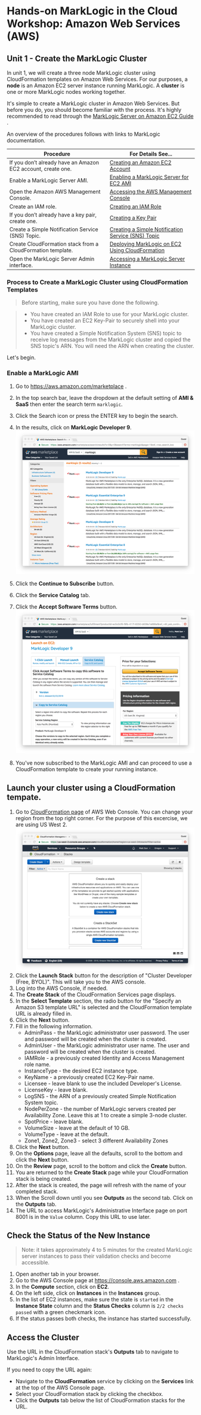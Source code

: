 # Hands-on MarkLogic in the Cloud Workshop: Amazon Web Services (AWS)

## Unit 1 - Create the MarkLogic Cluster

In unit 1, we will create a three node MarkLogic cluster using CloudFormation templates on Amazon Web Services. For our purposes, a **node** is an Amazon EC2 server instance running MarkLogic. A **cluster** is one or more MarkLogic nodes working together.

It's simple to create a MarkLogic cluster in Amazon Web Services. But before you do, you should become familiar with the process. It's highly recommended to read through the [MarkLogic Server on Amazon EC2 Guide](https://docs.marklogic.com/guide/ec2) .

An overview of the procedures follows with links to MarkLogic documentation.

Procedure                         | For Details See...
--------------------------------- | -----------------------
If you don’t already have an Amazon EC2 account, create one. | [Creating an Amazon EC2 Account](https://docs.marklogic.com/guide/ec2/GettingStarted#id_52961) 
Enable a MarkLogic Server AMI. | [Enabling a MarkLogic Server for EC2 AMI](https://docs.marklogic.com/guide/ec2/GettingStarted#id_99793)
Open the Amazon AWS Management Console. | [Accessing the AWS Management Console](https://docs.marklogic.com/guide/ec2/GettingStarted#id_69008)
Create an IAM role. | [Creating an IAM Role](https://docs.marklogic.com/guide/ec2/GettingStarted#id_39710)
If you don’t already have a key pair, create one. | [Creating a Key Pair](https://docs.marklogic.com/guide/ec2/GettingStarted#id_24571)
Create a Simple Notification Service (SNS) Topic. | [Creating a Simple Notification Service (SNS) Topic](https://docs.marklogic.com/guide/ec2/GettingStarted#id_69696)
Create CloudFormation stack from a CloudFormation template. | [Deploying MarkLogic on EC2 Using CloudFormation](https://docs.marklogic.com/guide/ec2/CloudFormation)
Open the MarkLogic Server Admin interface. | [Accessing a MarkLogic Server Instance](https://docs.marklogic.com/guide/ec2/managing#id_18558)

### Process to Create a MarkLogic Cluster using CloudFormation Templates

> Before starting, make sure you have done the following.  

> * You have created an IAM Role to use for your MarkLogic cluster.
> * You have created an EC2 Key-Pair to securely shell into your MarkLogic cluster.
> * You have created a Simple Notification System (SNS) topic to receive log messages from the MarkLogic cluster and copied the SNS topic's ARN. You will need the ARN when creating the cluster.

Let's begin.

### Enable a MarkLogic AMI

1. Go to <https://aws.amazon.com/marketplace> .
2. In the top search bar, leave the dropdown at the default setting of **AMI & SaaS** then enter the search term `marklogic`.
3. Click the Search icon or press the ENTER key to begin the search.
4. In the results, click on **MarkLogic Developer 9**.
  ![](screenshots/marketplace.png)
    
5. Click the **Continue to Subscribe** button.
6. Click the **Service Catalog** tab.
7. Click the **Accept Software Terms** button.
  ![](screenshots/acceptTerm.png)

8. You've now subscribed to the MarkLogic AMI and can proceed to use a CloudFormation template to create your running instance.

## Launch your cluster using a CloudFormation tempate.

1. Go to [CloudFormation page](https://us-west-2.console.aws.amazon.com/cloudformation/home?region=us-west-2#/stacks?filter=active) of AWS Web Console. You can change your region from the top right corner. For the purpose of this excercise, we are using US West 2.
![](screenshots/cloudformation.png)
3. Click the **Launch Stack** button for the description of "Cluster Developer (Free, BYOL)". This will take you to the AWS console.
4. Log into the AWS Console, if needed.
5. The **Create Stack** of the CloudFormation Services page displays.
6. In the **Select Template** section, the radio button for the "Specify an Amazon S3 template URL" is selected and the CloudFormation template URL is already filled in.
7. Click the **Next** button.
8. Fill in the following information.
	* AdminPass - the MarkLogic administrator user password. The user and password will be created when the cluster is created.
	* AdminUser - the MarkLogic administrator user name. The user and password will be created when the cluster is created.
	* IAMRole - a previously created Identity and Access Management role name. 
	* InstanceType - the desired EC2 instance type.
	* KeyName - a previously created EC2 Key-Pair name.
	* Licensee - leave blank to use the included Developer's License.
	* LicenseKey - leave blank.
	* LogSNS - the ARN of a previously created Simple Notification System topic.
	* NodePerZone - the number of MarkLogic servers created per Availability Zone. Leave this at 1 to create a simple 3-node cluster.
	* SpotPrice - leave blank.
	* VolumeSize - leave at the default of 10 GB.
	* VolumeType - leave at the default.
	* Zone1, Zone2, Zone3 - select 3 different Availability Zones
9. Click the **Next** button.
10. On the **Options** page, leave all the defaults, scroll to the bottom and click the **Next** button.
11. On the **Review** page, scroll to the bottom and click the **Create** button.
12. You are returned to the **Create Stack** page while your CloudFormation stack is being created.
13. After the stack is created, the page will refresh with the name of your completed stack.
14. When the Scroll down until you see **Outputs** as the second tab. Click on the **Outputs** tab.
15. The URL to access MarkLogic's Administrative Interface page on port 8001 is in the `Value` column. Copy this URL to use later.

## Check the Status of the New Instance
> Note: it takes approximately 4 to 5 minutes for the created MarkLogic server instances to pass their validation checks and become accessible.

1. Open another tab in your browser.
2. Go to the AWS Console page at <https://console.aws.amazon.com> .
3. In the **Compute** section, click on **EC2**.
4. On the left side, click on **Instances** in the **Instances** group.
5. In the list of EC2 instances, make sure the state is `started` in the **Instance State** column and the **Status Checks** column is `2/2 checks passed` with a green checkmark icon.
6. If the status passes both checks, the instance has started successfully.

## Access the Cluster
Use the URL in the CloudFormation stack's **Outputs** tab to navigate to MarkLogic's Admin Interface.  

If you need to copy the URL again: 

* Navigate to the **CloudFormation** service by clicking on the **Services** link at the top of the AWS Console page. 
* Select your CloudFormation stack by clicking the checkbox. 
* Click the **Outputs** tab below the list of CloudFormation stacks for the URL.
